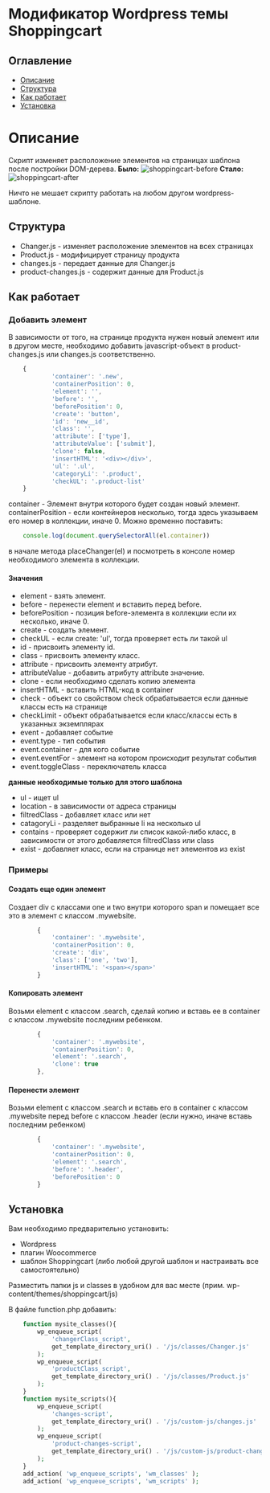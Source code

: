 # Модификатор Wordpress темы Shoppingcart

## Оглавление

* [Описание](#desc)
* [Структура](#str)
* [Как работает](#str)
* [Установка](#inst)

<a name="desc">

# Описание

</a>

Скрипт изменяет расположение элементов на страницах шаблона после постройки DOM-дерева.
**Было:**
![shoppingcart-before](//shoppingcart-before.png)
**Стало:**
![shoppingcart-after](//shoppingcart-after.png)

Ничто не мешает скрипту работать на любом другом wordpress-шаблоне.

<a name="str">

## Структура

</a>

* Changer.js - изменяет расположение элементов на всех страницах
* Product.js - модифицирует страницу продукта
* changes.js - передает данные для Changer.js
* product-changes.js - содержит данные для Product.js

<a name="how">

## Как работает

</a>

### Добавить элемент

В зависимости от того, на странице продукта нужен новый элемент или в другом месте, необходимо добавить javascript-объект в product-changes.js или changes.js соответственно.

```javascript
    {
			'container': '.new',
			'containerPosition': 0,
			'element': '',
            'before': '',
            'beforePosition': 0,
			'create': 'button',
			'id': 'new__id',
			'class': '',
			'attribute': ['type'],
            'attributeValue': ['submit'],
            'clone': false,
            'insertHTML': '<div></div>',
            'ul': '.ul',
            'categoryLi': '.product',
            'checkUL': '.product-list'
	}
```
container - Элемент внутри которого будет создан новый элемент.  
containerPosition - если контейнеров несколько, тогда здесь указываем его номер в коллекции, иначе 0. Можно временно поставить:

```javascript
    console.log(document.querySelectorAll(el.container))
```
в начале метода placeChanger(el) и посмотреть в консоле номер необходимого элемента в коллекции.

#### Значения

* element - взять элемент.  
* before - перенести element и вставить перед before.  
* beforePosition - позиция before-элемента в коллекции если их несколько, иначе 0.  
* create - создать элемент.  
* checkUL - если create: 'ul', тогда проверяет есть ли такой ul  
* id - присвоить элементу id.  
* class - присвоить элементу класс.  
* attribute - присвоить элементу атрибут.  
* attributeValue - добавить атрибуту attribute значение.  
* clone - если необходимо сделать копию элемента  
* insertHTML - вставить HTML-код в container  
* check - объект со свойством check обрабатывается если данные классы есть на странице  
* checkLimit - объект обрабатывается если класс/классы есть в указанных экземплярах  
* event - добавляет событие  
* event.type - тип события  
* event.container - для кого событие  
* event.eventFor - элемент на котором происходит результат события  
* event.toggleClass - переключатель класса  

**данные необходимые только для этого шаблона**

* ul - ищет ul  
* location - в зависимости от адреса страницы  
* filtredClass - добавляет класс или нет  
* catagoryLi - разделяет выбранные li на несколько ul  
* contains - проверяет содержит ли список какой-либо класс, в зависимости от этого добавляется filtredClass или class  
* exist - добавляет класс, если на странице нет элементов из exist  

### Примеры

#### Создать еще один элемент

Создает div с классами one и two внутри которого span и помещает все это в элемент с классом .mywebsite.

```javascript
        {
			'container': '.mywebsite',
			'containerPosition': 0,
			'create': 'div',
			'class': ['one', 'two'],
			'insertHTML': '<span></span>'
		}
```
#### Копировать элемент

Возьми element с классом .search, сделай копию и вставь ее в container с классом .mywebsite последним ребенком.

```javascript
        {
			'container': '.mywebsite',
			'containerPosition': 0,
			'element': '.search',
			'clone': true
		},
```
#### Перенести элемент

Возьми element с классом .search и вставь его в container с классом .mywebsite перед before с классом .header (если нужно, иначе вставь последним ребенком)

```javascript
        {
			'container': '.mywebsite',
			'containerPosition': 0,
			'element': '.search',
			'before': '.header',
			'beforePosition': 0
		}
```
<a name="inst">

## Установка

</a>

Вам необходимо предварительно установить:

* Wordpress
* плагин Woocommerce
* шаблон Shoppingcart (либо любой другой шаблон и настраивать все самостоятельно)

Разместить папки js и classes в удобном для вас месте (прим. wp-content/themes/shoppingcart/js)

В файле function.php добавить:

```php
    function mysite_classes(){
        wp_enqueue_script(
            'changerClass_script',
            get_template_directory_uri() . '/js/classes/Changer.js'
        );
        wp_enqueue_script(
            'productClass_script',
            get_template_directory_uri() . '/js/classes/Product.js'
        );	
    }
    function mysite_scripts(){	
        wp_enqueue_script(
            'changes-script',
            get_template_directory_uri() . '/js/custom-js/changes.js'
        );
        wp_enqueue_script(
            'product-changes-script',
            get_template_directory_uri() . '/js/custom-js/product-changes.js'
        );	
    }
    add_action( 'wp_enqueue_scripts', 'wm_classes' );
    add_action( 'wp_enqueue_scripts', 'wm_scripts' );
```